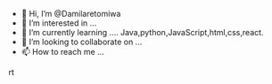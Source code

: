 - 👋 Hi, I’m @Damilaretomiwa
- 👀 I’m interested in ...
- 🌱 I’m currently learning .... Java,python,JavaScript,html,css,react.
- 💞️ I’m looking to collaborate on ...
- 📫 How to reach me ...

<!---
Damilaretomiwa/Damilaretomiwa is a ✨ special ✨ repository because its `README.md` (this file) appears on your GitHub profile.
You can click the Preview link to take a look at your changes.
--->
rt
